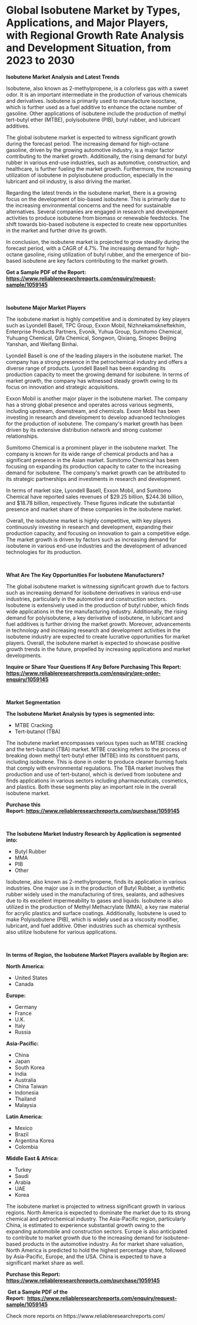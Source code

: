 <p><h1>Global Isobutene Market by Types, Applications, and Major Players, with Regional Growth Rate Analysis and Development Situation, from 2023 to 2030</h1></p><p><strong>Isobutene Market Analysis and Latest Trends</strong></p>
<p><p>Isobutene, also known as 2-methylpropene, is a colorless gas with a sweet odor. It is an important intermediate in the production of various chemicals and derivatives. Isobutene is primarily used to manufacture isooctane, which is further used as a fuel additive to enhance the octane number of gasoline. Other applications of isobutene include the production of methyl tert-butyl ether (MTBE), polyisobutene (PIB), butyl rubber, and lubricant additives.</p><p>The global isobutene market is expected to witness significant growth during the forecast period. The increasing demand for high-octane gasoline, driven by the growing automotive industry, is a major factor contributing to the market growth. Additionally, the rising demand for butyl rubber in various end-use industries, such as automotive, construction, and healthcare, is further fueling the market growth. Furthermore, the increasing utilization of isobutene in polyisobutene production, especially in the lubricant and oil industry, is also driving the market.</p><p>Regarding the latest trends in the isobutene market, there is a growing focus on the development of bio-based isobutene. This is primarily due to the increasing environmental concerns and the need for sustainable alternatives. Several companies are engaged in research and development activities to produce isobutene from biomass or renewable feedstocks. The shift towards bio-based isobutene is expected to create new opportunities in the market and further drive its growth.</p><p>In conclusion, the isobutene market is projected to grow steadily during the forecast period, with a CAGR of 4.7%. The increasing demand for high-octane gasoline, rising utilization of butyl rubber, and the emergence of bio-based isobutene are key factors contributing to the market growth.</p></p>
<p><strong>Get a Sample PDF of the Report:&nbsp; <a href="https://www.reliableresearchreports.com/enquiry/request-sample/1059145">https://www.reliableresearchreports.com/enquiry/request-sample/1059145</a></strong></p>
<p>&nbsp;</p>
<p><strong>Isobutene Major Market Players</strong></p>
<p><p>The isobutene market is highly competitive and is dominated by key players such as Lyondell Basell, TPC Group, Exxon Mobil, Nizhnekamskneftekhim, Enterprise Products Partners, Evonik, Yuhua Group, Sumitomo Chemical, Yuhuang Chemical, Qifa Chemical, Songwon, Qixiang, Sinopec Beijing Yanshan, and Weifang Binhai.</p><p>Lyondell Basell is one of the leading players in the isobutene market. The company has a strong presence in the petrochemical industry and offers a diverse range of products. Lyondell Basell has been expanding its production capacity to meet the growing demand for isobutene. In terms of market growth, the company has witnessed steady growth owing to its focus on innovation and strategic acquisitions.</p><p>Exxon Mobil is another major player in the isobutene market. The company has a strong global presence and operates across various segments, including upstream, downstream, and chemicals. Exxon Mobil has been investing in research and development to develop advanced technologies for the production of isobutene. The company's market growth has been driven by its extensive distribution network and strong customer relationships.</p><p>Sumitomo Chemical is a prominent player in the isobutene market. The company is known for its wide range of chemical products and has a significant presence in the Asian market. Sumitomo Chemical has been focusing on expanding its production capacity to cater to the increasing demand for isobutene. The company's market growth can be attributed to its strategic partnerships and investments in research and development.</p><p>In terms of market size, Lyondell Basell, Exxon Mobil, and Sumitomo Chemical have reported sales revenues of $29.25 billion, $244.36 billion, and $18.78 billion, respectively. These figures indicate the substantial presence and market share of these companies in the isobutene market.</p><p>Overall, the isobutene market is highly competitive, with key players continuously investing in research and development, expanding their production capacity, and focusing on innovation to gain a competitive edge. The market growth is driven by factors such as increasing demand for isobutene in various end-use industries and the development of advanced technologies for its production.</p></p>
<p>&nbsp;</p>
<p><strong>What Are The Key Opportunities For Isobutene Manufacturers?</strong></p>
<p><p>The global isobutene market is witnessing significant growth due to factors such as increasing demand for isobutene derivatives in various end-use industries, particularly in the automotive and construction sectors. Isobutene is extensively used in the production of butyl rubber, which finds wide applications in the tire manufacturing industry. Additionally, the rising demand for polyisobutene, a key derivative of isobutene, in lubricant and fuel additives is further driving the market growth. Moreover, advancements in technology and increasing research and development activities in the isobutene industry are expected to create lucrative opportunities for market players. Overall, the isobutene market is expected to showcase positive growth trends in the future, propelled by increasing applications and market developments.</p></p>
<p><strong>Inquire or Share Your Questions If Any Before Purchasing This Report: <a href="https://www.reliableresearchreports.com/enquiry/pre-order-enquiry/1059145">https://www.reliableresearchreports.com/enquiry/pre-order-enquiry/1059145</a></strong></p>
<p>&nbsp;</p>
<p><strong>Market Segmentation</strong></p>
<p><strong>The Isobutene Market Analysis by types is segmented into:</strong></p>
<p><ul><li>MTBE Cracking</li><li>Tert-butanol (TBA)</li></ul></p>
<p><p>The isobutene market encompasses various types such as MTBE cracking and the tert-butanol (TBA) market. MTBE cracking refers to the process of breaking down methyl tert-butyl ether (MTBE) into its constituent parts, including isobutene. This is done in order to produce cleaner burning fuels that comply with environmental regulations. The TBA market involves the production and use of tert-butanol, which is derived from isobutene and finds applications in various sectors including pharmaceuticals, cosmetics, and plastics. Both these segments play an important role in the overall isobutene market.</p></p>
<p><strong>Purchase this Report:&nbsp;<a href="https://www.reliableresearchreports.com/purchase/1059145">https://www.reliableresearchreports.com/purchase/1059145</a></strong></p>
<p>&nbsp;</p>
<p><strong>The Isobutene Market Industry Research by Application is segmented into:</strong></p>
<p><ul><li>Butyl Rubber</li><li>MMA</li><li>PIB</li><li>Other</li></ul></p>
<p><p>Isobutene, also known as 2-methylpropene, finds its application in various industries. One major use is in the production of Butyl Rubber, a synthetic rubber widely used in the manufacturing of tires, sealants, and adhesives due to its excellent impermeability to gases and liquids. Isobutene is also utilized in the production of Methyl Methacrylate (MMA), a key raw material for acrylic plastics and surface coatings. Additionally, Isobutene is used to make Polyisobutene (PIB), which is widely used as a viscosity modifier, lubricant, and fuel additive. Other industries such as chemical synthesis also utilize Isobutene for various applications.</p></p>
<p>&nbsp;</p>
<p><strong>In terms of Region, the Isobutene Market Players available by Region are:</strong></p>
<p>
    <p> <strong> North America: </strong>
        <ul>
            <li>United States</li>
            <li>Canada</li>
        </ul>
        </p> 
    <p> <strong> Europe: </strong>
        <ul>
            <li>Germany</li>
            <li>France</li>
            <li>U.K.</li>
            <li>Italy</li>
            <li>Russia</li>
        </ul>
        </p> 
    <p> <strong> Asia-Pacific: </strong>
        <ul>
            <li>China</li>
            <li>Japan</li>
            <li>South Korea</li>
            <li>India</li>
            <li>Australia</li>
            <li>China Taiwan</li>
            <li>Indonesia</li>
            <li>Thailand</li>
            <li>Malaysia</li>
        </ul>
        </p> 
    <p> <strong> Latin America: </strong>
        <ul>
            <li>Mexico</li>
            <li>Brazil</li>
            <li>Argentina Korea</li>
            <li>Colombia</li>
        </ul>
        </p> 
    <p> <strong> Middle East & Africa: </strong>
        <ul>
            <li>Turkey</li>
            <li>Saudi</li>
            <li>Arabia</li>
            <li>UAE</li>
            <li>Korea</li>
        </ul>
    </p>
    </p>
<p><p>The isobutene market is projected to witness significant growth in various regions. North America is expected to dominate the market due to its strong chemical and petrochemical industry. The Asia-Pacific region, particularly China, is estimated to experience substantial growth owing to the expanding automobile and construction sectors. Europe is also anticipated to contribute to market growth due to the increasing demand for isobutene-based products in the automotive industry. As for market share valuation, North America is predicted to hold the highest percentage share, followed by Asia-Pacific, Europe, and the USA. China is expected to have a significant market share as well.</p></p>
<p><strong>Purchase this Report: <a href="https://www.reliableresearchreports.com/purchase/1059145">https://www.reliableresearchreports.com/purchase/1059145</a></strong></p>
<p>&nbsp;<strong>Get a Sample PDF of the Report:&nbsp;&nbsp;<a href="https://www.reliableresearchreports.com/enquiry/request-sample/1059145">https://www.reliableresearchreports.com/enquiry/request-sample/1059145</a></strong></p>
<p><strong></strong></p>
<p>Check more reports on https://www.reliableresearchreports.com/</p>